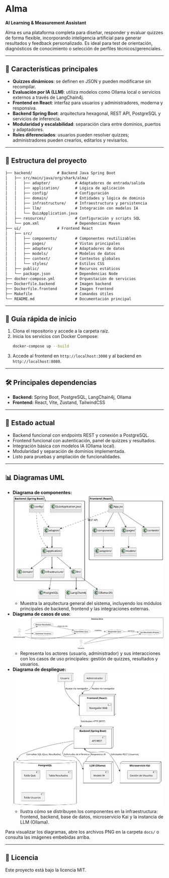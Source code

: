 # Alma

**AI Learning & Measurement Assistant**

Alma es una plataforma completa para diseñar, responder y evaluar quizzes de forma flexible, incorporando inteligencia artificial para generar resultados y feedback personalizado. Es ideal para test de orientación, diagnósticos de conocimiento o selección de perfiles técnicos/gerenciales.

---

## 🧠 Características principales

- **Quizzes dinámicos**: se definen en JSON y pueden modificarse sin recompilar.
- **Evaluación por IA (LLM)**: utiliza modelos como Ollama local o servicios externos a través de LangChain4j.
- **Frontend en React**: interfaz para usuarios y administradores, moderna y responsiva.
- **Backend Spring Boot**: arquitectura hexagonal, REST API, PostgreSQL y servicios de inferencia.
- **Modularidad y escalabilidad**: separación clara entre dominios, puertos y adaptadores.
- **Roles diferenciados**: usuarios pueden resolver quizzes; administradores pueden crearlos, editarlos y revisarlos.

---

## 📁 Estructura del proyecto

```
├── backend/           # Backend Java Spring Boot
│   ├── src/main/java/org/shark/alma/
│   │   ├── adapter/           # Adaptadores de entrada/salida
│   │   ├── application/       # Lógica de aplicación
│   │   ├── config/            # Configuración
│   │   ├── domain/            # Entidades y lógica de dominio
│   │   ├── infrastructure/    # Infraestructura y persistencia
│   │   ├── llm/               # Integración con modelos IA
│   │   └── QuizApplication.java
│   ├── resources/             # Configuración y scripts SQL
│   └── pom.xml                # Dependencias Maven
├── ui/                # Frontend React
│   ├── src/
│   │   ├── components/        # Componentes reutilizables
│   │   ├── pages/             # Vistas principales
│   │   ├── adapters/          # Adaptadores de datos
│   │   ├── models/            # Modelos de datos
│   │   ├── context/           # Contextos globales
│   │   └── styles/            # Estilos CSS
│   ├── public/                # Recursos estáticos
│   └── package.json           # Dependencias Node
├── docker-compose.yml         # Orquestación de servicios
├── Dockerfile.backend         # Imagen backend
├── Dockerfile.frontend        # Imagen frontend
├── Makefile                   # Comandos útiles
└── README.md                  # Documentación principal
```

---

## 🚀 Guía rápida de inicio

1. Clona el repositorio y accede a la carpeta raíz.
2. Inicia los servicios con Docker Compose:
   ```bash
   docker-compose up --build
   ```
3. Accede al frontend en `http://localhost:3000` y al backend en `http://localhost:8080`.

---

## 🛠️ Principales dependencias

- **Backend:** Spring Boot, PostgreSQL, LangChain4j, Ollama
- **Frontend:** React, Vite, Zustand, TailwindCSS

---

## 📌 Estado actual

- Backend funcional con endpoints REST y conexión a PostgreSQL.
- Frontend funcional con autenticación, panel de quizzes y resultados.
- Integración básica con modelos IA (Ollama local).
- Modularidad y separación de dominios implementada.
- Listo para pruebas y ampliación de funcionalidades.

---

## 📊 Diagramas UML


- **Diagrama de componentes:**
  ![Diagrama de componentes](./docs/component-diagram.png)
  - Muestra la arquitectura general del sistema, incluyendo los módulos principales de backend, frontend y las integraciones externas.
- **Diagrama de casos de uso:**
  ![Diagrama de casos de uso](./docs/use-case-diagram.png)
  - Representa los actores (usuario, administrador) y sus interacciones con los casos de uso principales: gestión de quizzes, resultados y usuarios.
- **Diagrama de despliegue:**
  ![Diagrama de despliegue](./docs/deployment-diagram.png)
  - Ilustra cómo se distribuyen los componentes en la infraestructura: frontend, backend, base de datos, microservicio Kai y la instancia de LLM (Ollama).

Para visualizar los diagramas, abre los archivos PNG en la carpeta `docs/` o consulta las imágenes embebidas arriba.

---

## 📄 Licencia

Este proyecto está bajo la licencia MIT.
